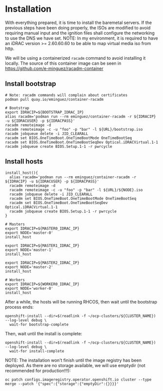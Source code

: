 # Installation
With everything prepared, it is time to install the baremetal servers. If the previous steps have been doing properly, the ISOs are modified to avoid requiring manual input and the ignition files shall configure the networking to use the DNS we have set.
NOTE: In my environment, it is required to have an iDRAC version >= 2.60.60.60 to be able to map virtual media iso from http.

We will be using a containerized `racadm` command to avoid installing it locally. The source of this container image can be seen in https://github.com/e-minguez/racadm-container

## Install bootstrap

```
# Note: racadm commands will complain about certificates
podman pull quay.io/eminguez/container-racadm

# Bootstrap
export IDRACIP=${BOOTSTRAP_IDRAC_IP}
alias racadm='podman run --rm eminguez/container-racadm -r ${IDRACIP} -u ${IDRACUSER} -p ${IDRACPASS}'
racadm remoteimage -d
racadm remoteimage -c -u "foo" -p "bar" -l ${URL}/bootstrap.iso
racadm jobqueue delete -i JID_CLEARALL
racadm set BIOS.OneTimeBoot.OneTimeBootMode OneTimeBootSeq
racadm set BIOS.OneTimeBoot.OneTimeBootSeqDev Optical.iDRACVirtual.1-1
racadm jobqueue create BIOS.Setup.1-1 -r pwrcycle
```

## Install hosts

```
install_host(){
  alias racadm='podman run --rm eminguez/container-racadm -r ${IDRACIP} -u ${IDRACUSER} -p ${IDRACPASS}'
  racadm remoteimage -d
  racadm remoteimage -c -u "foo" -p "bar" -l ${URL}/${NODE}.iso
  racadm jobqueue delete -i JID_CLEARALL
  racadm set BIOS.OneTimeBoot.OneTimeBootMode OneTimeBootSeq
  racadm set BIOS.OneTimeBoot.OneTimeBootSeqDev Optical.iDRACVirtual.1-1
  racadm jobqueue create BIOS.Setup.1-1 -r pwrcycle
}

# Masters
export IDRACIP=${MASTER0_IDRAC_IP}
export NODE='master-0'
install_host

export IDRACIP=${MASTER1_IDRAC_IP}
export NODE='master-1'
install_host

export IDRACIP=${MASTER2_IDRAC_IP}
export NODE='master-2'
install_host

# Workers
export IDRACIP=${WORKER0_IDRAC_IP}
export NODE='worker-0'
install_host
```

After a while, the hosts will be running RHCOS, then wait until the bootstrap process ends:

```
openshift-install --dir=$(readlink -f ~/ocp-clusters/${CLUSTER_NAME}) --log-level debug \
  wait-for bootstrap-complete
```

Then, wait until the install is complete:

```
openshift-install --dir=$(readlink -f ~/ocp-clusters/${CLUSTER_NAME}) --log-level debug \
  wait-for install-complete
```

NOTE: The installation won't finish until the image registry has been deployed. As there are no storage available, we will use emptydir (not recommended for production!!!):

```
oc patch configs.imageregistry.operator.openshift.io cluster --type merge --patch '{"spec":{"storage":{"emptyDir":{}}}}'
```
